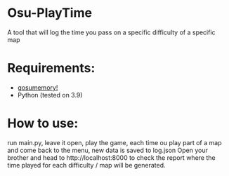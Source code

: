 # Osu-PlayTime
A tool that will log the time you pass on a specific difficulty of a specific map

# Requirements:

- [gosumemory!](https://github.com/l3lackShark/gosumemory)
- Python (tested on 3.9)

# How to use:

run main.py, leave it open, play the game, each time ou play part of a map and come back to the menu, new data is saved to log.json
Open your brother and head to http://localhost:8000 to check the report where the time played for each difficulty / map will be generated.
